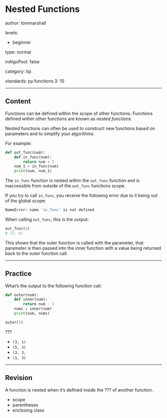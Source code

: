 # Nested Functions
author: tommarshall

levels:

  - beginner

type: normal

inAlgoPool: false

category: tip

standards:
  py.functions.3: 10


---
## Content

Functions can be defined within the scope of other functions. Functions defined within other functions are known as *nested functions*.

Nested functions can often be used to construct new functions based on parameters and to simplify your algorithms.

For example:

```python
def out_func(num):
    def in_func(num):
        return num + 1
    num_1 = in_func(num)
    print(num, num_1)
```
The `in_func` function is nested within the `out_func` function and is inaccessible from outside of the `out_func` functions scope.

If you try to call `in_func`, you receive the following error due to it being out of the global scope:
```bash
NameError: name 'in_func' is not defined
```
When calling `out_func`, this is the output:
```python
out_func(5)
# (5, 6)
```
This shows that the outer function is called with the parameter, that parameter is then passed into the inner function with a value being returned back to the outer function call.

---
## Practice

What’s the output to the following function call:

```python
def outer(num):
    def inner(num):
        return num - 2
    nums = inner(num)
    print(num, nums)

outer(3)
```
???

* `(3, 1)`
* `(5, 3)`
* `(3, 3,`
* `(1, 3)`

---
## Revision

A function is nested when it’s defined inside the ??? of another function.

* scope
* parentheses
* enclosing class